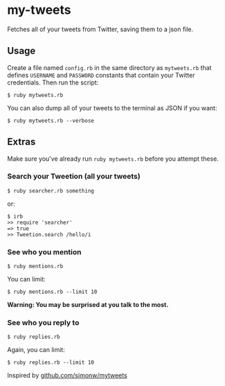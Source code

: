 # my-tweets

Fetches all of your tweets from Twitter, saving them to a json file.

## Usage

Create a file named `config.rb` in the same directory as `mytweets.rb` that
defines `USERNAME` and `PASSWORD` constants that contain your Twitter
credentials. Then run the script:

    $ ruby mytweets.rb

You can also dump all of your tweets to the terminal as JSON if you want:

    $ ruby mytweets.rb --verbose

## Extras

Make sure you've already run `ruby mytweets.rb` before you attempt these.

### Search your Tweetion (all your tweets)

    $ ruby searcher.rb something

or:

    $ irb
    >> require 'searcher'
    => true
    >> Tweetion.search /hello/i

### See who you mention

    $ ruby mentions.rb

You can limit:

    $ ruby mentions.rb --limit 10

**Warning: You may be surprised at you talk to the most.**

### See who you reply to

    $ ruby replies.rb

Again, you can limit:

    $ ruby replies.rb --limit 10

Inspired by [github.com/simonw/mytweets](http://github.com/simonw/mytweets)